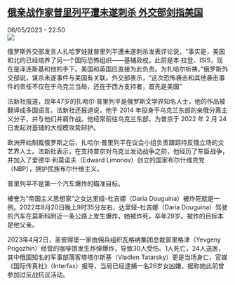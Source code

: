 <!--1683407702000-->
[俄亲战作家普里列平遭未遂刺杀  外交部剑指美国](https://www.rfi.fr/cn/%E6%AC%A7%E6%B4%B2/20230506-%E4%BF%84%E4%BA%B2%E6%88%98%E4%BD%9C%E5%AE%B6%E6%99%AE%E9%87%8C%E5%88%97%E5%B9%B3%E9%81%AD%E6%9C%AA%E9%81%82%E5%88%BA%E6%9D%80-%E5%A4%96%E4%BA%A4%E9%83%A8%E5%89%91%E6%8C%87%E7%BE%8E%E5%9B%BD)
------

<div>06/05/2023 - 22:50</div><img src="https://s.rfi.fr/media/display/5f0fd612-ec4f-11ed-9347-005056bfb2b6/w:1280/p:16x9/view-5.png"><p><strong></strong></p><div><p>俄罗斯外交部发言人扎哈罗娃就普里列平遭未遂刺杀发表评论说，“事实是，美国和北约已经培养了另一个国际恐怖组织——基辅政权。此前是本·拉登、ISIS，现在是泽连斯基和他的手下。美国和英国应直接为此负责。为扎哈尔祈祷。”俄罗斯外交部说，谋杀未遂事件与美国有关联。外交部表示，“这次恐怖袭击和其他袭击事件的责任不仅在于乌克兰当局，还在于西方支持者，首先是美国”</p><p>法新社报道，现年47岁的扎哈尔·普里列平是俄罗斯文学界知名人士，他的作品被翻译成多国语言。法新社还报道说，他于 2014 年投身于乌克兰东部的亲俄分离主义分子，并与他们并肩作战。他经常前往乌克兰东部，为普京于 2022 年 2 月 24 日发起对基辅的大规模攻势辩护。</p><p>欧洲开始制裁俄罗斯之后，扎哈尔·普里列平在议会小组负责跟踪持反俄立场的文艺界人士。法新社表示，在支持普京对乌克兰发动战争之前，他经历了车臣战争，并加入了爱德华·利莫诺夫（Edward Limonov）创立的国家布尔什维克党（NBP），拥护民族布尔什维主义。</p><p>普里列平不是第一个汽车爆炸的瞄准目标。</p><p>被誉为“帝国主义思想家”之女达里娅-杜吉娜（Daria Douguina）被炸死就是一例。2022年8月20日晚上9时35分左右，达里娅-杜吉娜（Daria Douguina）驾驶的汽车在莫斯科附近一条公路上发生爆炸，她被炸死，卒年29岁。被炸的目标本是他父亲。</p><p>2023年4月2日，圣彼得堡一家由佣兵组织瓦格纳集团总裁普里格津（Yevgeny Prigozhin）经营的咖啡馆发生炸弹爆炸，导致30人受伤、1人死亡，24人送医，其中俄国知名的军事部落客塔塔尔斯基（Vladlen Tatarsky）更是当场身亡，官媒 《国际传真社》（Interfax）报导，当局已经逮捕一名26岁女凶嫌，据称她此前曾参加过反战抗议活动。</p><p> </p><div data-selfpromo-newsletter></div><div data-selfpromo-app></div></div>

